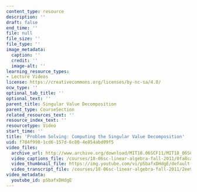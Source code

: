 ```yaml
---
content_type: resource
description: ''
draft: false
end_time: ''
file: null
file_size: ''
file_type: ''
image_metadata:
  caption: ''
  credit: ''
  image-alt: ''
learning_resource_types:
- Lecture Videos
license: https://creativecommons.org/licenses/by-nc-sa/4.0/
ocw_type: ''
optional_tab_title: ''
optional_text: ''
parent_title: Singular Value Decomposition
parent_type: CourseSection
related_resources_text: ''
resource_index_text: ''
resourcetype: Video
start_time: ''
title: 'Problem Solving: Computing the Singular Value Decomposition'
uid: f784f998-1cd6-157d-6c80-4e854abd09f5
video_files:
  archive_url: http://www.archive.org/download/MIT18.06SCF11/MIT18_06SC_110607_B2_300k.mp4
  video_captions_file: /courses/18-06sc-linear-algebra-fall-2011/0fa8ca9140d352d1b75c5ad2dfea5243_pSbafxDHdgE.vtt
  video_thumbnail_file: https://img.youtube.com/vi/pSbafxDHdgE/default.jpg
  video_transcript_file: /courses/18-06sc-linear-algebra-fall-2011/2ee97af6c631e8b1263af52999dc5336_pSbafxDHdgE.pdf
video_metadata:
  youtube_id: pSbafxDHdgE
---
```

